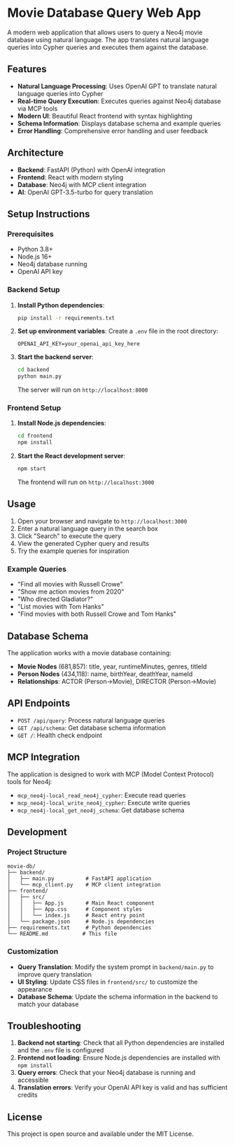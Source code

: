 # Movie Database Query Web App

A modern web application that allows users to query a Neo4j movie database using natural language. The app translates natural language queries into Cypher queries and executes them against the database.

## Features

- **Natural Language Processing**: Uses OpenAI GPT to translate natural language queries into Cypher
- **Real-time Query Execution**: Executes queries against Neo4j database via MCP tools
- **Modern UI**: Beautiful React frontend with syntax highlighting
- **Schema Information**: Displays database schema and example queries
- **Error Handling**: Comprehensive error handling and user feedback

## Architecture

- **Backend**: FastAPI (Python) with OpenAI integration
- **Frontend**: React with modern styling
- **Database**: Neo4j with MCP client integration
- **AI**: OpenAI GPT-3.5-turbo for query translation

## Setup Instructions

### Prerequisites

- Python 3.8+
- Node.js 16+
- Neo4j database running
- OpenAI API key

### Backend Setup

1. **Install Python dependencies**:
   ```bash
   pip install -r requirements.txt
   ```

2. **Set up environment variables**:
   Create a `.env` file in the root directory:
   ```
   OPENAI_API_KEY=your_openai_api_key_here
   ```

3. **Start the backend server**:
   ```bash
   cd backend
   python main.py
   ```
   The server will run on `http://localhost:8000`

### Frontend Setup

1. **Install Node.js dependencies**:
   ```bash
   cd frontend
   npm install
   ```

2. **Start the React development server**:
   ```bash
   npm start
   ```
   The frontend will run on `http://localhost:3000`

## Usage

1. Open your browser and navigate to `http://localhost:3000`
2. Enter a natural language query in the search box
3. Click "Search" to execute the query
4. View the generated Cypher query and results
5. Try the example queries for inspiration

### Example Queries

- "Find all movies with Russell Crowe"
- "Show me action movies from 2020"
- "Who directed Gladiator?"
- "List movies with Tom Hanks"
- "Find movies with both Russell Crowe and Tom Hanks"

## Database Schema

The application works with a movie database containing:

- **Movie Nodes** (681,857): title, year, runtimeMinutes, genres, titleId
- **Person Nodes** (434,118): name, birthYear, deathYear, nameId
- **Relationships**: ACTOR (Person→Movie), DIRECTOR (Person→Movie)

## API Endpoints

- `POST /api/query`: Process natural language queries
- `GET /api/schema`: Get database schema information
- `GET /`: Health check endpoint

## MCP Integration

The application is designed to work with MCP (Model Context Protocol) tools for Neo4j:

- `mcp_neo4j-local_read_neo4j_cypher`: Execute read queries
- `mcp_neo4j-local_write_neo4j_cypher`: Execute write queries
- `mcp_neo4j-local_get_neo4j_schema`: Get database schema

## Development

### Project Structure

```
movie-db/
├── backend/
│   ├── main.py          # FastAPI application
│   └── mcp_client.py    # MCP client integration
├── frontend/
│   ├── src/
│   │   ├── App.js       # Main React component
│   │   ├── App.css      # Component styles
│   │   └── index.js     # React entry point
│   └── package.json     # Node.js dependencies
├── requirements.txt     # Python dependencies
└── README.md           # This file
```

### Customization

- **Query Translation**: Modify the system prompt in `backend/main.py` to improve query translation
- **UI Styling**: Update CSS files in `frontend/src/` to customize the appearance
- **Database Schema**: Update the schema information in the backend to match your database

## Troubleshooting

1. **Backend not starting**: Check that all Python dependencies are installed and the `.env` file is configured
2. **Frontend not loading**: Ensure Node.js dependencies are installed with `npm install`
3. **Query errors**: Check that your Neo4j database is running and accessible
4. **Translation errors**: Verify your OpenAI API key is valid and has sufficient credits

## License

This project is open source and available under the MIT License. 
